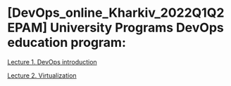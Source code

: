 # [DevOps_online_Kharkiv_2022Q1Q2 EPAM] University Programs DevOps education program:

[Lecture 1. DevOps introduction](https://github.com/vyurchenko1986/DevOps_online_Kharkiv_2022Q1Q2-/tree/main/m1/task1.1)

[Lecture 2. Virtualization](https://github.com/vyurchenko1986/DevOps_online_Kharkiv_2022Q1Q2-/tree/main/m1/task1.1)

